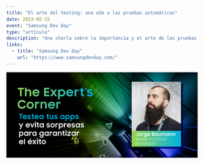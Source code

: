 ```yaml
---
title: "El arte del testing: una oda a las pruebas automáticas"
date: 2023-05-15
event: "Samsung Dev Day"
type: "artículo"
description: "Una charla sobre la importancia y el arte de las pruebas automáticas en el desarrollo de software"
links:
  - title: "Samsung Dev Day"
    url: "https://www.samsungdevday.com/"
---
```


![Charla de Testing en Samsung](../../assets/talks/samsung-testing/main.png)
